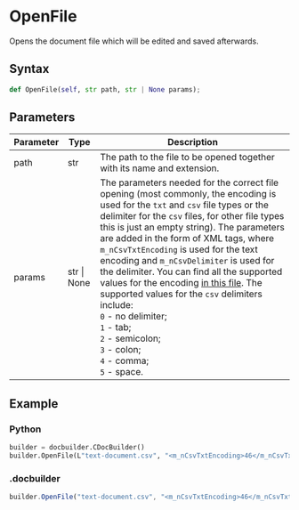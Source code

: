 # OpenFile

Opens the document file which will be edited and saved afterwards.

## Syntax

```py
def OpenFile(self, str path, str | None params);
```

## Parameters

| Parameter | Type        | Description                                                                                                                                                                                                                                                                                                                                                                                                                                                                                                                                                                                                                                                                                                    |
| --------- | ----------- | -------------------------------------------------------------------------------------------------------------------------------------------------------------------------------------------------------------------------------------------------------------------------------------------------------------------------------------------------------------------------------------------------------------------------------------------------------------------------------------------------------------------------------------------------------------------------------------------------------------------------------------------------------------------------------------------------------------- |
| path      | str         | The path to the file to be opened together with its name and extension.                                                                                                                                                                                                                                                                                                                                                                                                                                                                                                                                                                                                                                        |
| params    | str \| None | The parameters needed for the correct file opening (most commonly, the encoding is used for the `txt` and `csv` file types or the delimiter for the `csv` files, for other file types this is just an empty string). The parameters are added in the form of XML tags, where `m_nCsvTxtEncoding` is used for the text encoding and `m_nCsvDelimiter` is used for the delimiter. You can find all the supported values for the encoding [in this file](https://github.com/ONLYOFFICE/server/blob/master/Common/sources/commondefines.js). The supported values for the `csv` delimiters include:<br/>`0` - no delimiter;<br/>`1` - tab;<br/>`2` - semicolon;<br/>`3` - colon;<br/>`4` - comma;<br/>`5` - space. |

## Example

### Python

``` py
builder = docbuilder.CDocBuilder()
builder.OpenFile(L"text-document.csv", "<m_nCsvTxtEncoding>46</m_nCsvTxtEncoding><m_nCsvDelimiter>4</m_nCsvDelimiter>")
```

### .docbuilder

```ts
builder.OpenFile("text-document.csv", "<m_nCsvTxtEncoding>46</m_nCsvTxtEncoding><m_nCsvDelimiter>4</m_nCsvDelimiter>")
```
